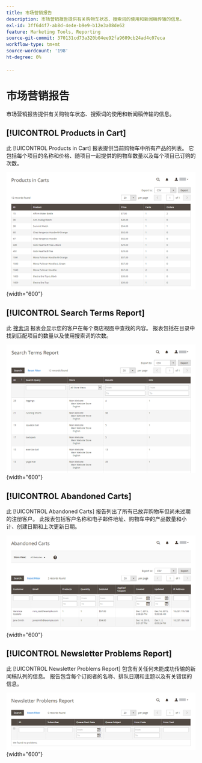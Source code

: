 ```yaml
---
title: 市场营销报告
description: 市场营销报告提供有关购物车状态、搜索词的使用和新闻稿传输的信息。
exl-id: 3ff6d4f7-ab8d-4e4e-b9e9-b12e3a08de62
feature: Marketing Tools, Reporting
source-git-commit: 370131cd73a320b04ee92fa9609cb24ad4c07eca
workflow-type: tm+mt
source-wordcount: '198'
ht-degree: 0%

---
```


# 市场营销报告

市场营销报告提供有关购物车状态、搜索词的使用和新闻稿传输的信息。

## [!UICONTROL Products in Cart]

此 [!UICONTROL Products in Cart] 报表提供当前购物车中所有产品的列表。 它包括每个项目的名称和价格、随项目一起提供的购物车数量以及每个项目已订购的次数。

![购物车中的产品报表](./assets/products-in-cart.png){width="600"}

## [!UICONTROL Search Terms Report]

此 [搜索词](../catalog/search-terms.md#search-terms-report) 报表会显示您的客户在每个商店视图中查找的内容。 报表包括在目录中找到匹配项目的数量以及使用搜索词的次数。

![搜索词报表](./assets/search-terms.png){width="600"}

## [!UICONTROL Abandoned Carts]

此 [!UICONTROL Abandoned Carts] 报告列出了所有已放弃购物车但尚未过期的注册客户。 此报表包括客户名称和电子邮件地址、购物车中的产品数量和小计、创建日期和上次更新日期。

![“放弃的购物车”报表](./assets/abandoned-carts.png){width="600"}

## [!UICONTROL Newsletter Problems Report]

此 [!UICONTROL Newsletter Problems Report] 包含有关任何未能成功传输的新闻稿队列的信息。 报告包含每个订阅者的名称、排队日期和主题以及有关错误的信息。

![新闻稿问题报告](./assets/newsletter-problems.png){width="600"}

